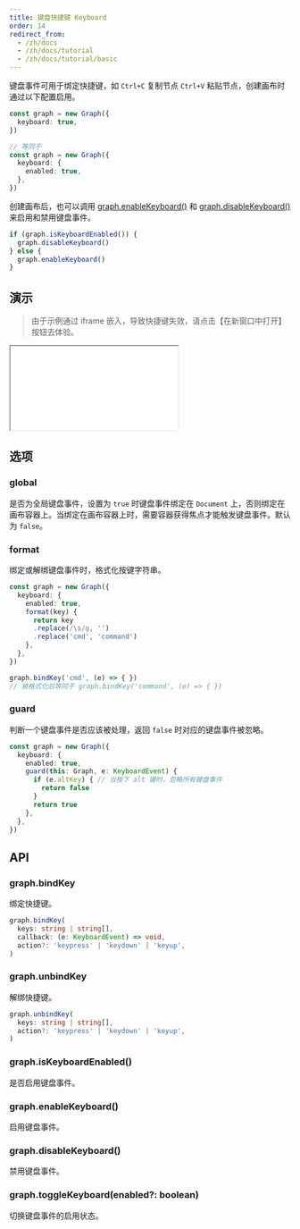 ```yaml
---
title: 键盘快捷键 Keyboard
order: 14
redirect_from:
  - /zh/docs
  - /zh/docs/tutorial
  - /zh/docs/tutorial/basic
---
```


键盘事件可用于绑定快捷键，如 `Ctrl+C` 复制节点 `Ctrl+V` 粘贴节点，创建画布时通过以下配置启用。

```ts
const graph = new Graph({
  keyboard: true,
})

// 等同于
const graph = new Graph({
  keyboard: {
    enabled: true,
  },
})
```

创建画布后，也可以调用 [graph.enableKeyboard()](#graphenablekeyboard) 和 [graph.disableKeyboard()](#graphdisablekeyboard) 来启用和禁用键盘事件。

```ts
if (graph.isKeyboardEnabled()) {
  graph.disableKeyboard()
} else {
  graph.enableKeyboard()
}
```

## 演示

> 由于示例通过 iframe 嵌入，导致快捷键失效，请点击【在新窗口中打开】按钮去体验。

<iframe src="/demos/tutorial/basic/keyboard/playground"></iframe>

## 选项

### global

是否为全局键盘事件，设置为 `true` 时键盘事件绑定在 `Document` 上，否则绑定在画布容器上。当绑定在画布容器上时，需要容器获得焦点才能触发键盘事件。默认为 `false`。

### format

绑定或解绑键盘事件时，格式化按键字符串。

```ts
const graph = new Graph({
  keyboard: {
    enabled: true,
    format(key) { 
      return key
      .replace(/\s/g, '')
      .replace('cmd', 'command')
    },
  },
})

graph.bindKey('cmd', (e) => { })
// 被格式化后等同于 graph.bindKey('command', (e) => { })
```

### guard

判断一个键盘事件是否应该被处理，返回 `false` 时对应的键盘事件被忽略。

```ts
const graph = new Graph({
  keyboard: {
    enabled: true,
    guard(this: Graph, e: KeyboardEvent) {
      if (e.altKey) { // 当按下 alt 键时，忽略所有键盘事件
        return false 
      }
      return true
    },
  },
})
```

## API

### graph.bindKey

绑定快捷键。

```ts
graph.bindKey(
  keys: string | string[], 
  callback: (e: KeyboardEvent) => void, 
  action?: 'keypress' | 'keydown' | 'keyup',
)
```

### graph.unbindKey 

解绑快捷键。

```ts
graph.unbindKey(
  keys: string | string[], 
  action?: 'keypress' | 'keydown' | 'keyup',
)
```

### graph.isKeyboardEnabled()

是否启用键盘事件。

### graph.enableKeyboard()

启用键盘事件。

### graph.disableKeyboard()

禁用键盘事件。

### graph.toggleKeyboard(enabled?: boolean)

切换键盘事件的启用状态。
